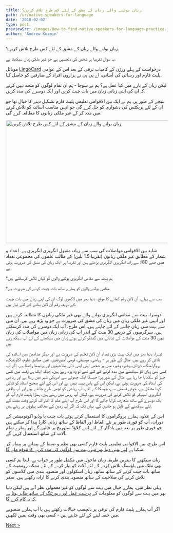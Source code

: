 ```yaml
---
title: زبان بولنے والے زبان کے مشق کے لئے کس طرح تلاش کریں؟
path: /ur/native-speakers-for-language
date: '2018-02-02'
type: post
previewSrc: /images/How-to-find-native-speakers-for-language-practice.jpg
author: 'Andrew Kuzmin'
---
```


زبان بولنے والے زبان کے مشق کے لئے کس طرح تلاش کریں؟

یہ سوال تقریبا ہر شخص کی دلچسپی ہے جو غیر ملکی زبان سیکھتا ہے.

موبائل <a href="https://lingocard.com">LingoCard</a> درخواست کے پہلے ورژن کے کامیاب ترقی کے بعد اس کے عوامی پلیٹ فارم اور رسائی کی آسانی، اے پی پی نے ہزاروں افراد کے صارفین کو حاصل کیا.

لیکن زبان کے بارے میں کیا عمل ہے؟ ہم نے سوچا - ہم ان تمام لوگوں کو متحد نہیں کرتے کہ ان کی اپنی زبانی زبان میں بات چیت کریں اور ایک دوسرے کی مدد کریں.

نتیجے کے طور پر، ہم نے ایک بین الاقوامی تعلیمی پلیٹ فارم تشکیل دینے کا خیال تھا جو ان کے لئے پریکٹس کی دشواری کو حل کرے گی جو انہیں مناسب اساتذہ کو تلاش کرنے میں مدد کر کے غیر ملکی زبانوں کا مطالعہ کرے گی.

<img class="aligncenter wp-image-78 size-full" src="../images/platform/social-network.jpg" alt="زبان بولنے والے زبان کے مشق کے لئے کس طرح تلاش کریں" width="628" height="383" />

شاید بین الاقوامی مواصلات کی سب سے زیادہ مقبول انگریزی انگریزی ہے. اعداد و شمار کے مطابق غیر ملکی زبانوں (تقریبا 1.5 بلین) کے طالب علموں کی مجموعی تعداد میں سے 80٪ سے زائد انگریزی انگریزی پڑھتے ہیں اور تقریبا ہر ایک زبان کی مشق کی ضرورت ہوتی ہے.

ہم بہت سے مقامی انگریزی بولنے والوں کو کہاں تلاش کرسکتے ہیں؟

مقامی بولنے والوں کو ہمارے ساتھ بات چیت کرنے کی ضرورت ہے؟

سب سے پہلے، آن لائن رقم کمانے کا موقع. دنیا بھر میں لاکھوں لوگ ان کی اپنی زبان میں بات چیت کے ذریعہ رقم آن لائن بنانے کے لئے تیار ہیں.

دوسرا، بہت سے مقامی انگریزی بولنے والے بھی غیر ملکی زبانوں کا مطالعہ کرتے ہیں اور انہیں غیر ملکی زبان میں زبان کی مشق کی ضرورت ہے جو وہ پڑھ رہے ہیں. ان میں سے بہت سی زبان جاننے کے لئے چاہتے ہیں. اس طرح، آپ ایک دوسرے کی مدد کرسکتے ہیں، سرگرمیوں کے ذریعے 30 منٹ کے اندر آپ کی زبانی زبان میں مواصلات کی زبان میں 30 منٹ کے مواصلات کے تبادلے میں گفتگو کرتے ہوئے زبان میں سیکھنے کے لۓ آپ سیکھ رہے ہیں.

تیسرا، دنیا بھر میں ایک بہت بڑی تعداد آن لائن تعلیم کی ضرورت ہے اور دیگر مضامین میں اساتذہ کی تلاش کر رہے ہیں. مثال کے طور پر - ریاضی، موسیقی، قومی آمدورفتیں، عین مطابق علوم، اکاؤنٹنگ، پروگرامنگ، ڈیزائن، وغیرہ وغیرہ میں ہر شخص اپنی اپنی ذاتی صلاحیتوں اور پرتیبھا رکھتا ہے. اگر آپ کسی بھی زبان کو سیکھنے میں مدد کرنے کے لئے تھے تو وہ پڑھ رہے ہیں، جبکہ ایک ہی وقت میں کسی چیز کو سکھایا جا رہا ہے. مثال کے طور پر: جیسکا ایک چھوٹے سے امریکی شہر میں رہتا ہے اور ریاضی کی استاد کی ضرورت ہوتی ہے، لیکن اس کے پاس پیسہ نہیں ہے اور اس کے لئے صحیح استاد کو تلاش کرنا مشکل ہے. خوش قسمتی سے، جیسکا کے لئے، آپ ریاضی کو اچھی طرح جانتے ہیں اور آپ واقعی انگریزی اسپیکر کو تلاش کرنے کی ضرورت ہے، لیکن آپ روس میں رہتے ہیں. ہمارا پلیٹ فارم آپ کو ایک دوسرے کے ساتھ متعارف کرایا جائے گا اور اس طرح آپ اپنے علم کا اشتراک کرتے وقت مفت کے لئے سیکھنے کے قابل ہو جائیں گے، یہاں تک کہ اگر آپ زمین کے مخالف پہلوؤں پر رہتے ہیں.

اس کے علاوہ، ہمارے پروگراموں کا استعمال کرتے ہوئے بات چیت یا وڈیو اکونومیشن کے دوران، آپ کو فوری طور پر نئے الفاظ اور الفاظ کے ساتھ زبانی کارڈ پیدا کر سکتے ہیں جو فوری طور پر بعد میں یادگار کے لئے اپنے کلاؤڈ سٹوریج پر جائیں گے اور ہمارے تمام آلات کے ساتھ استعمال کریں گے.

اس طرح، بین الاقوامی تعلیمی پلیٹ فارم کسی بھی نظم و ضبط کے پیمانے پر پیمانہ کر سکتا ہے <a href="https://lingocard.com">اور ہمیں دنیا بھر میں بہت سے لوگوں کی مدد کرنے کا موقع ملے گا</a>.

زبان سیکھنے کا بہترین طریقہ زبان ماحول میں مکمل طور پر خراب ہے، لہذا ہم کسی بھی ملک میں ہاؤسنگ تلاش کرنے کے لئے آلات کو تیار کرنے کے لئے ممکنہ روممیٹ کے ساتھ بات چیت کرنے کے ساتھ ساتھ، زبان اسکولوں اور منصوبہ بندی میں کلاسوں کو تلاش کرنے کی صلاحیت کے ساتھ منصوبہ بندی کرنے کا ارادہ رکھتے ہیں. سفر

پہلی نظر میں، ہمارے خیال میں بہت سے لوگوں کو غیر معمولی نظر آتے ہیں لیکن دنیا بھر میں بہت سے لوگوں کو معلومات کے <a href="http://lingocard.org">درست عمل اور رپورٹنگ کے ساتھ ظاہر ہوتا ہے کہ یہ کام کرے گ</a>ا.

اگر آپ ہمارے پلیٹ فارم کی ترقی پر دلچسپ خیالات رکھتے ہیں یا آپ ہمارے منصوبے میں حصہ لینے کے لئے چاہتے ہیں - کسی بھی وقت ہمیں لکھیں.

<a href="/ur/learn-english-fast">Next ></a>

